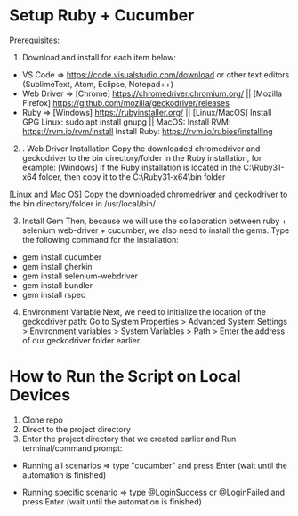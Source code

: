 # Setup Ruby + Cucumber

Prerequisites:
1. Download and install for each item below:
 - VS Code =>	https://code.visualstudio.com/download or other text editors (SublimeText, Atom, Eclipse, Notepad++)
 - Web Driver	=> [Chrome] https://chromedriver.chromium.org/  || [Mozilla Firefox] https://github.com/mozilla/geckodriver/releases
 - Ruby	=> [Windows] https://rubyinstaller.org/ || [Linux/MacOS] Install GPG Linux: sudo apt install gnupg  || MacOS: Install RVM: https://rvm.io/rvm/install Install Ruby: https://rvm.io/rubies/installing
 
 2. . Web Driver Installation
Copy the downloaded chromedriver and geckodriver to the bin directory/folder in the Ruby installation, for example:
[Windows] If the Ruby installation is located in the C:\Ruby31-x64 folder, then copy it to the C:\Ruby31-x64\bin folder

[Linux and Mac OS]
Copy the downloaded chromedriver and geckodriver to the bin directory/folder in /usr/local/bin/

3. Install Gem
Then, because we will use the collaboration between ruby + selenium web-driver + cucumber, we also need to install the gems. Type the following command for the installation:
- gem install cucumber
- gem install gherkin
- gem install selenium-webdriver
- gem install bundler
- gem install rspec

4. Environment Variable
Next, we need to initialize the location of the geckodriver path:
Go to System Properties > Advanced System Settings > Environment variables > System Variables > Path > Enter the address of our geckodriver folder earlier.


# How to Run the Script on Local Devices

1. Clone repo <link branch>
2. Direct to the project directory
3. Enter the project directory that we created earlier and Run terminal/command prompt:
- Running all scenarios => type "cucumber" and press Enter (wait until the automation is finished)

- Running specific scenario => type @LoginSuccess or @LoginFailed and press Enter (wait until the automation is finished)
